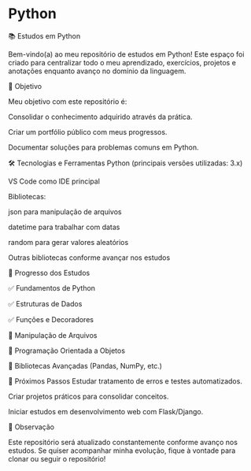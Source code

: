 # Python
📚 Estudos em Python

Bem-vindo(a) ao meu repositório de estudos em Python!
Este espaço foi criado para centralizar todo o meu aprendizado, exercícios, projetos e anotações enquanto avanço no domínio da linguagem.

🎯 Objetivo

Meu objetivo com este repositório é:

Consolidar o conhecimento adquirido através da prática.

Criar um portfólio público com meus progressos.

Documentar soluções para problemas comuns em Python.

🛠 Tecnologias e Ferramentas
Python (principais versões utilizadas: 3.x)

VS Code como IDE principal

Bibliotecas:

json para manipulação de arquivos

datetime para trabalhar com datas

random para gerar valores aleatórios

Outras bibliotecas conforme avançar nos estudos

📅 Progresso dos Estudos

✅ Fundamentos de Python

✅ Estruturas de Dados

✅ Funções e Decoradores

🔄 Manipulação de Arquivos

🔄 Programação Orientada a Objetos

🔄 Bibliotecas Avançadas (Pandas, NumPy, etc.)

🚀 Próximos Passos
Estudar tratamento de erros e testes automatizados.

Criar projetos práticos para consolidar conceitos.

Iniciar estudos em desenvolvimento web com Flask/Django.

📌 Observação

Este repositório será atualizado constantemente conforme avanço nos estudos.
Se quiser acompanhar minha evolução, fique à vontade para clonar ou seguir o repositório!
